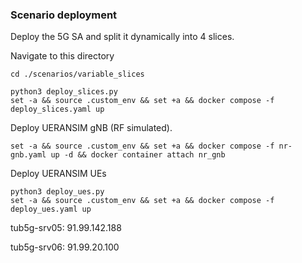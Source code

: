 ### Scenario deployment

Deploy the 5G SA and split it dynamically into 4 slices.

Navigate to this directory
```
cd ./scenarios/variable_slices
```

```
python3 deploy_slices.py
set -a && source .custom_env && set +a && docker compose -f deploy_slices.yaml up
```

Deploy UERANSIM gNB (RF simulated).

```
set -a && source .custom_env && set +a && docker compose -f nr-gnb.yaml up -d && docker container attach nr_gnb
```

Deploy UERANSIM UEs
```
python3 deploy_ues.py
set -a && source .custom_env && set +a && docker compose -f deploy_ues.yaml up
```

tub5g-srv05:
91.99.142.188

tub5g-srv06:
91.99.20.100